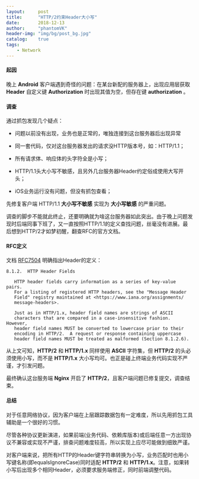 ```yaml
---
layout:     post
title:      "HTTP/2约束Header大小写"
date:       2018-12-13
author:     "phantomVK"
header-img: "img/bg/post_bg.jpg"
catalog:    true
tags:
    - Network
---
```


#### 起因

晚上 __Android__ 客户端遇到奇怪的问题：在某台新配的服务器上，出现应用层获取 __Header__ 自定义键 __Authorization__ 时出现其值为空，但存在键 __authorization__ 。

#### 调查

通过抓包发现几个疑点：

- 问题以前没有出现，业务也是正常的，唯独连接到这台服务器后出现异常

- 同一套代码，仅对这台服务器发出的请求没HTTP版本号，如：HTTP/1.1；
- 所有请求体、响应体的头字符全是小写；
- HTTP/1.1头大小写不敏感，且另外几台服务器Header约定俗成使用大写开头；
- iOS业务运行没有问题，但没有抓包查看；

先修复客户端 HTTP/1.1 __大小写不敏感__ 实现为 __大小写敏感__ 的严重问题。

调查的脚步不能就此终止，还要明确就为啥这台服务器如此突出。由于晚上问题发现时后端同事下班了，又一直按照HTTP/1.1的定义查找问题，丝毫没有进展。最后想到HTTP/2才如梦初醒，翻查RFC的官方文档。

#### RFC定义

文档 [RFC7504](https://tools.ietf.org/html/rfc7540#section-8.1.2) 明确指出Header的定义：

```
8.1.2.  HTTP Header Fields

   HTTP header fields carry information as a series of key-value pairs.
   For a listing of registered HTTP headers, see the "Message Header
   Field" registry maintained at <https://www.iana.org/assignments/
   message-headers>.

   Just as in HTTP/1.x, header field names are strings of ASCII
   characters that are compared in a case-insensitive fashion.  However,
   header field names MUST be converted to lowercase prior to their
   encoding in HTTP/2.  A request or response containing uppercase
   header field names MUST be treated as malformed (Section 8.1.2.6).
```

从上文可知，__HTTP/2__ 和 __HTTP/1.x__ 同样使用 __ASCII__ 字符集，但 __HTTP/2__ 的头必须使用小写，而不是 __HTTP/1.x__ 大小写均可。也正是碰上终端业务代码实现不严谨，才引发问题。

最终确认这台服务端 __Nginx__ 开启了 __HTTP/2__，且客户端问题已修复提交，调查结束。

#### 总结

对于任意网络协议，因为客户端在上层跟踪数据包有一定难度，所以先用抓包工具辅助是一个很好的习惯。

尽管各种协议更新演进，如果前端(业务代码、依赖库版本)或后端任意一方出现协议不兼容或实现不严谨，排查问题难度较高，所以实现上应尽可能做到细致严谨。

对客户端来说，把所有HTTP的Header键字符串转换为小写，业务匹配时也用小写键名称(即equalsIgnoreCase)同时适配 __HTTP/2__ 和 __HTTP/1.x__。注意，如果转小写后出现多个相同Header，必须要求服务端修正，同时前端调整代码。

